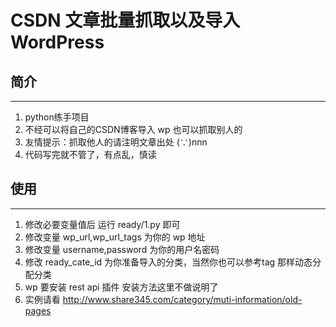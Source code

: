 # CSDN 文章批量抓取以及导入 WordPress

## 简介
-------------------
1. python练手项目
2. 不经可以将自己的CSDN博客导入 wp 也可以抓取别人的
3. 友情提示：抓取他人的请注明文章出处 (∵)nnn
4. 代码写完就不管了，有点乱，慎读

## 使用
-------------------
1. 修改必要变量值后 运行 ready/1.py 即可
2. 修改变量 wp_url,wp_url_tags  为你的 wp 地址
3. 修改变量 username,password 为你的用户名密码
4. 修改 ready_cate_id 为你准备导入的分类，当然你也可以参考tag 那样动态分配分类
5. wp 要安装 rest api 插件 安装方法这里不做说明了
6. 实例请看 http://www.share345.com/category/muti-information/old-pages

